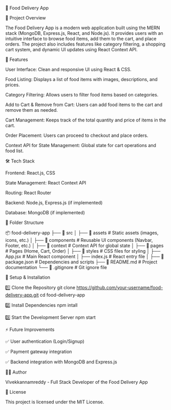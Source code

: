 🍔 Food Delivery App

📌 Project Overview

The Food Delivery App is a modern web application built using the MERN stack (MongoDB, Express.js, React, and Node.js). It provides users with an intuitive interface to browse food items, add them to the cart, and place orders. The project also includes features like category filtering, a shopping cart system, and dynamic UI updates using React Context API.

🚀 Features

User Interface: Clean and responsive UI using React & CSS.

Food Listing: Displays a list of food items with images, descriptions, and prices.

Category Filtering: Allows users to filter food items based on categories.

Add to Cart & Remove from Cart: Users can add food items to the cart and remove them as needed.

Cart Management: Keeps track of the total quantity and price of items in the cart.

Order Placement: Users can proceed to checkout and place orders.

Context API for State Management: Global state for cart operations and food list.

🛠️ Tech Stack

Frontend: React.js, CSS

State Management: React Context API

Routing: React Router

Backend: Node.js, Express.js (if implemented)

Database: MongoDB (if implemented)

📂 Folder Structure

📦 food-delivery-app
├── 📁 src
│   ├── 📁 assets            # Static assets (images, icons, etc.)
│   ├── 📁 components        # Reusable UI components (Navbar, Footer, etc.)
│   ├── 📁 context           # Context API for global state
│   ├── 📁 pages             # Pages (Home, Cart, Order)
│   ├── 📁 styles            # CSS files for styling
│   ├── App.jsx              # Main React component
│   ├── index.js             # React entry file
│
├── 📄 package.json          # Dependencies and scripts
├── 📄 README.md             # Project documentation
└── 📄 .gitignore            # Git ignore file



🔧 Setup & Installation

1️⃣ Clone the Repository
git clone https://github.com/your-username/food-delivery-app.git
cd food-delivery-app

2️⃣ Install Dependencies
npm intall

3️⃣ Start the Development Server
npm start



⚡ Future Improvements

✅ User authentication (Login/Signup)

✅ Payment gateway integration

✅ Backend integration with MongoDB and Express.js

👨‍💻 Author

Vivekkannamreddy - Full Stack Developer of the Food Delivery App

📝 License

This project is licensed under the MIT License.
